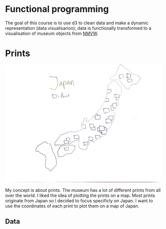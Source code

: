 # Functional programming

The goal of this course is to use d3 to clean data and make a dynamic representation (data visualisarion); data is functionally transformed to a visualisation of museum objects from [NMVW](http://collectie.wereldculturen.nl/).


# Prints

![](https://github.com/RobinFrugte97/functional-programming/raw/master/src/images/schetsPrentenJapan.jpg)

My concept is about prints. The museum has a lot of different prints from all over the world. I liked the idea of plotting the prints on a map. Most prints originate from Japan so I decided to focus specificly on Japan. I want to use the coordinates of each print to plot them on a map of Japan.

## Data